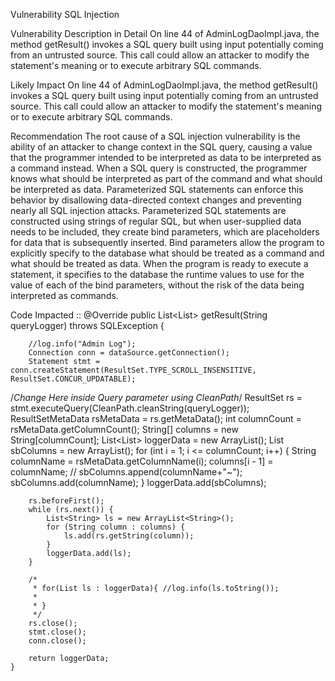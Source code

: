 Vulnerability
SQL Injection

Vulnerability Description in Detail
On line 44 of AdminLogDaoImpl.java, the method getResult() invokes a SQL query built using input potentially coming from an untrusted source. This call could allow an attacker to modify the statement's meaning or to execute arbitrary SQL commands.

Likely Impact
On line 44 of AdminLogDaoImpl.java, the method getResult() invokes a SQL query built using input potentially coming from an untrusted source. This call could allow an attacker to modify the statement's meaning or to execute arbitrary SQL commands.

Recommendation
The root cause of a SQL injection vulnerability is the ability of an attacker to change context in the SQL query, causing a value that the programmer intended to be interpreted as data to be interpreted as a command instead. When a SQL query is constructed, the programmer knows what should be interpreted as part of the command and what should be interpreted as data. Parameterized SQL statements can enforce this behavior by disallowing data-directed context changes and preventing nearly all SQL injection attacks. Parameterized SQL statements are constructed using strings of regular SQL, but when user-supplied data needs to be included, they create bind parameters, which are placeholders for data that is subsequently inserted. Bind parameters allow the program to explicitly specify to the database what should be treated as a command and what should be treated as data. When the program is ready to execute a statement, it specifies to the database the runtime values to use for the value of each of the bind parameters, without the risk of the data being interpreted as commands.

Code Impacted ::
	@Override
	public List<List<String>> getResult(String queryLogger) throws SQLException {

		//log.info("Admin Log");
		Connection conn = dataSource.getConnection();
		Statement stmt = conn.createStatement(ResultSet.TYPE_SCROLL_INSENSITIVE, ResultSet.CONCUR_UPDATABLE);
/*Change Here inside Query parameter using CleanPath*/
		ResultSet rs = stmt.executeQuery(CleanPath.cleanString(queryLogger));
		ResultSetMetaData rsMetaData = rs.getMetaData();
		int columnCount = rsMetaData.getColumnCount();
		String[] columns = new String[columnCount];
		List<List<String>> loggerData = new ArrayList();
		List<String> sbColumns = new ArrayList();
		for (int i = 1; i <= columnCount; i++) {
			String columnName = rsMetaData.getColumnName(i);
			columns[i - 1] = columnName;
			// sbColumns.append(columnName+"~");
			sbColumns.add(columnName);
		}
		loggerData.add(sbColumns);

		rs.beforeFirst();
		while (rs.next()) {
			List<String> ls = new ArrayList<String>();
			for (String column : columns) {
				ls.add(rs.getString(column));
			}
			loggerData.add(ls);
		}

		/*
		 * for(List ls : loggerData){ //log.info(ls.toString());
		 * 
		 * }
		 */
		rs.close();
		stmt.close();
		conn.close();

		return loggerData;
	}
